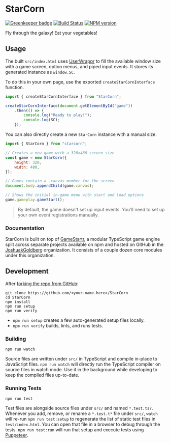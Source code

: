 <!-- {{Top}} -->
# StarCorn
[![Greenkeeper badge](https://badges.greenkeeper.io/FullScreenShenanigans/StarCorn.svg)](https://greenkeeper.io/)
[![Build Status](https://travis-ci.org/FullScreenShenanigans/StarCorn.svg?branch=master)](https://travis-ci.org/FullScreenShenanigans/StarCorn)
[![NPM version](https://badge.fury.io/js/starcorn.svg)](http://badge.fury.io/js/starcorn)

Fly through the galaxy! Eat your vegetables!
<!-- {{/Top}} -->

## Usage

The built `src/index.html` uses [UserWrappr](https://github.com/JoshuakGoldberg/UserWrappr) to fill the available window size with a game screen, option menus, and piped input events.
It stores its generated instance as `window.SC`.

To do this in your own page, use the exported `createStarCornInterface` function.

```javascript
import { createStarCornInterface } from "StarCorn";

createStarCornInterface(document.getElementById("game"))
    .then(() => {
        console.log("Ready to play!");
        console.log(SC);
    });
```

You can also directly create a new `StarCorn` instance with a manual size.

```javascript
import { StarCorn } from "starcorn";

// Creates a new game with a 320x480 screen size
const game = new StarCorn({
    height: 320,
    width: 480,
});

// Games contain a .canvas member for the screen
document.body.appendChild(game.canvas);

// Shows the initial in-game menu with start and load options
game.gameplay.gameStart();
```

> By default, the game doesn't set up input events.
> You'll need to set up your own event registrations manually.

### Documentation

StarCorn is built on top of [GameStartr](https://github.com/FullScreenShenanigans/GameStartr), a modular TypeScript game engine split across separate projects available on npm and hosted on GitHub in the [JoshuakGoldberg](https://github.com/FullScreenShenanigans) organization.
It consists of a couple dozen core modules under this organization.

<!-- {{Development}} -->
## Development

After [forking the repo from GitHub](https://help.github.com/articles/fork-a-repo/):

```
git clone https://github.com/<your-name-here>/StarCorn
cd StarCorn
npm install
npm run setup
npm run verify
```

* `npm run setup` creates a few auto-generated setup files locally.
* `npm run verify` builds, lints, and runs tests.

### Building

```shell
npm run watch
```

Source files are written under `src/` in TypeScript and compile in-place to JavaScript files.
`npm run watch` will directly run the TypeScript compiler on source files in watch mode.
Use it in the background while developing to keep the compiled files up-to-date.

### Running Tests

```shell
npm run test
```

Test files are alongside source files under `src/` and named `*.test.ts?`.
Whenever you add, remove, or rename a `*.test.t*` file under `src/`, `watch` will re-run `npm run test:setup` to regenerate the list of static test files in `test/index.html`.
You can open that file in a browser to debug through the tests.
`npm run test:run` will run that setup and execute tests using [Puppeteer](https://github.com/GoogleChrome/puppeteer).
<!-- {{/Development}} -->
